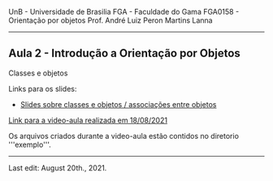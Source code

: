 UnB - Universidade de Brasilia
FGA - Faculdade do Gama
FGA0158 - Orientação por objetos
Prof. André Luiz Peron Martins Lanna

---

## Aula 2 - Introdução a Orientação por Objetos

Classes e objetos

Links para os slides: 
* [Slides sobre classes e objetos / associações entre objetos][slidesClassesObjetos]

[Link para a video-aula realizada em 18/08/2021][videoAula]

Os arquivos criados durante a video-aula estão contidos no diretorio
'''exemplo'''. 


---
Last edit: August 20th., 2021.

[slidesClassesObjetos]: https://docs.google.com/presentation/d/15NSQ7EQKTEX6BkLl9hnfnbpU4OF9Ps7NqMqgN0YObxs/edit?usp=sharing
[videoAula]: https://youtu.be/cl5Xyff9vpk
